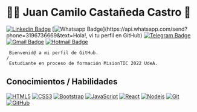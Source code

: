 # :man_technologist: Juan Camilo Castañeda Castro 👋


[![Linkedin Badge](https://img.shields.io/badge/-LinkedIn-blue?style=flat-square&logo=Linkedin&logoColor=white&link=https://www.linkedin.com/in/camilo-castro-744b861b2/)](https://www.linkedin.com/in/camilo-castro-744b861b2//)
[![Whatsapp Badge](https://img.shields.io/badge/-Whatsapp-4CA143?style=flat-square&labelColor=4CA143&logo=whatsapp&logoColor=white&link=https://api.whatsapp.com/send?phone=3196736669&text=Olá!)](https://api.whatsapp.com/send?phone=3196736669&text=Hola!, vi tu perfil en GitHub)
[![Telegram Badge](https://img.shields.io/badge/-Telegram-1ca0f1?style=flat-square&labelColor=1ca0f1&logo=telegram&logoColor=white&link=https://t.me/CamiloVP95)](https://t.me/CamiloVP95)
[![Gmail Badge](https://img.shields.io/badge/-Gmail-c14438?style=flat-square&logo=Gmail&logoColor=white&link=mailto:camiloflstudio@gmail.com)](mailto:camiloflstudio@gmail.com)
[![Hotmail Badge](https://img.shields.io/badge/-Hotmail-0078D4?style=flat-square&logo=microsoft-outlook&logoColor=white&link=mailto:juank-astro@hotmail.com)](mailto:juank-astro@hotmail.com)

     Bienvenid@ a mi perfil de GitHub.
    /
     Estudiante en proceso de formación MisionTIC 2022 UdeA.
    
## Conocimientos / Habilidades

[![HTML5](https://img.shields.io/badge/-HTML5-E34F26?style=flat-square&logo=html5&logoColor=white&link=https://github.com/Camilo95VP/)](https://github.com/Camilo95VP/)
[![CSS3](https://img.shields.io/badge/-CSS3-1572B6?style=flat-square&logo=css3&link=https://github.com/Camilo95VP/)](https://github.com/Camilo95VP/)
[![Bootstrap](https://img.shields.io/badge/-Bootstrap-563D7C?style=flat-square&logo=bootstrap&link=https://github.com/Camilo95VP/)](https://github.com/Camilo95VP/)
[![JavaScript](https://img.shields.io/badge/-JavaScript-black?style=flat-square&logo=javascript&link=https://github.com/Camilo95VP/)](https://github.com/Camilo95VP/)
[![React](https://img.shields.io/badge/-React-black?style=flat-square&logo=react&link=https://github.com/Camilo95VP/)](https://github.com/Camilo95VP/)
[![Nodejs](https://img.shields.io/badge/-Nodejs-black?style=flat-square&logo=Node.js&link=https://github.com/Camilo95VP/)](https://github.com/Camilo95VP/)
[![Git](https://img.shields.io/badge/-Git-black?style=flat-square&logo=git&link=https://github.com/Camilo95VP/)](https://github.com/Camilo95VP/)
[![GitHub](https://img.shields.io/badge/-GitHub-181717?style=flat-square&logo=github&link=https://github.com/Camilo95VP/)](https://github.com/Camilo95VP/)

